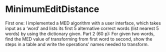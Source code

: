 # MinimumEditDistance
First one: I implemented a MED algorithm with a user interface, which takes input as a ‘word’ and lists its first 5 alternative correct words (list nearest 5 words) by using the dictionary given.  Part 2 (60 p): For given two words, find the MED value of transforming from first word to second, show the steps in a table and write the operations’ names needed to transform.
